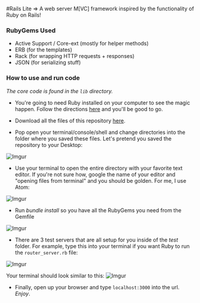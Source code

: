 #Rails Lite => A web server M[VC] framework inspired by the functionality of Ruby on Rails!

### RubyGems Used

* Active Support / Core-ext (mostly for helper methods)
* ERB (for the templates)
* Rack (for wrapping HTTP requests + responses)
* JSON (for serializing stuff)

### How to use and run code

_The core code is found in the <code>lib</code> directory._

* You're going to need Ruby installed on your computer to see the magic happen. Follow the directions [here](http://installrails.com/steps/choose_os) and you'll be good to go.

* Download all the files of this repository [here](https://github.com/sirmatt/Rails-Lite/archive/master.zip).

* Pop open your terminal/console/shell and change directories into the folder where you saved these files. Let's pretend you saved the repository to your Desktop:

![Imgur](http://i.imgur.com/yIFQYUj.png)

* Use your terminal to open the entire directory with your favorite text editor. If you're not sure how, google the name of your editor and "opening files from terminal" and you should be golden. For me, I use Atom:

![Imgur](http://i.imgur.com/i0eKIhc.png)

* Run _bundle install_ so you have all the RubyGems you need from the Gemfile

![Imgur](http://i.imgur.com/O8G8Imu.png)

* There are 3 test servers that are all setup for you inside of the *test* folder. For example, type this into your terminal if you want Ruby to run the <code>router_server.rb</code> file:

![Imgur](http://i.imgur.com/8EM7NNv.png)

Your terminal should look similar to this:
![Imgur](http://i.imgur.com/N5z1DK6.png)

* Finally, open up your browser and type <code>localhost:3000</code> into the url. _Enjoy_.
